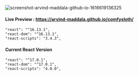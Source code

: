 ![screenshot-arvind-maddala-github-io-1616619136325](https://user-images.githubusercontent.com/67595212/112381776-fbe4c880-8d10-11eb-814c-d3ec85c98d2f.png)

#### Live Preview : https://arvind-maddala.github.io/comfysloth/

```
"react": "^16.13.1",
"react-dom": "^16.13.1",
"react-scripts": "3.4.3",
```

#### Current React Version

```
"react": "^17.0.1",
"react-dom": "^17.0.1",
"react-scripts": "4.0.0",
```
